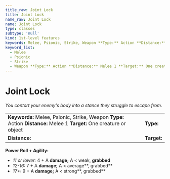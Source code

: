 ```yaml
---
title_raw: Joint Lock
title: Joint Lock
name_raw: Joint Lock
name: Joint Lock
type: classes
subtype: 'null'
kind: 1st-level features
keywords: Melee, Psionic, Strike, Weapon **Type:** Action **Distance:** Melee 1 **Target:** One creature or object
keyword_list:
  - Melee
  - Psionic
  - Strike
  - Weapon **Type:** Action **Distance:** Melee 1 **Target:** One creature or object
---
```


# Joint Lock

*You contort your enemy's body into a stance they struggle to escape from.*

|                                                                                                                        |             |
| :--------------------------------------------------------------------------------------------------------------------- | :---------- |
| **Keywords:** Melee, Psionic, Strike, Weapon **Type:** Action **Distance:** Melee 1 **Target:** One creature or object | **Type:**   |
| **Distance:**                                                                                                          | **Target:** |

**Power Roll + Agility:**

- *11 or lower:* 4 + A **damage;** A \< weak, **grabbed**
- *12-16:* 7 + A **damage;** A \< average\*\*, grabbed\*\*
- *17+:* 9 + A **damage;** A \< strong\*\*, grabbed\*\*
